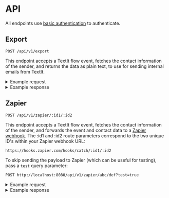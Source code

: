 # API

All endpoints use [basic authentication](https://developer.mozilla.org/en-US/docs/Web/HTTP/Authentication#Basic_authentication_scheme) to authenticate.

## Export 

```
POST /api/v1/export
```

This endpoint accepts a TextIt flow event, fetches the contact information of the sender, and returns the data as plain text, to use for sending internal emails from TextIt.

<details>
<summary>Example request</summary>

```
curl --location --request POST 'http://localhost:8080/api/v1/export' \
--header 'Accept: application/json' \
--header 'Authorization: Basic [Your base64 encoded username and password]' \
--header 'Content-Type: application/json' \
--data-raw '{
   "contact": {
      "name": "Aaron Schachter",
      "urn": "tel:+12065551212",
      "uuid": "a41aeb32-793c-46ba-b3ac-0bf9ada9f9bd"
   },
   "flow": {
      "name": "Survey: Small Biz Alerts",
      "uuid": "13a3aab9-063c-4388-8bb2-761c1ed6901a"
   },
   "results": {
      "small_biz_alerts_anything_else": {
         "category": "Has Text",
         "value": "No"
      },
      "small_biz_survey_how_can_we_make_it_better": {
         "category": "Has Text",
         "value": "Change one thing"
      },
      "small_biz_survey_how_helpful": {
         "category": "Other",
         "value": "Haha"
      },
      "small_biz_survey_how_much_do_you_trust": {
         "category": "Other",
         "value": "Mostl "
      },
      "small_biz_survey_learned_something_new": {
         "category": "Other",
         "value": "Learned "
      },
      "small_biz_survey_what_do_you_like_most": {
         "category": "Has Text",
         "value": "Like most"
      }
   }
}
```

</details>

<details>
<summary>Example response</summary>

```
{
    "text": "name: \"Aaron Schachter\"\n\nphone: \"12065551212\"\n\nurl: \"https://textit.in/contact/read/a41aeb32-793c-46ba-b3ac-0bf9ada9f9bd\"\n\ncreated_on: \"2020-07-17T21:00:27.625572Z\"\n\ngroups: \"All Subscribers, Business Owner, Not Helping Employer, AK CARES question, Remove from Stats, Batch 2, Started Survey, Finished Survey\"\n\nflow: Survey: Small Biz Alerts\n\nsmall_biz_alerts_anything_else category: Has Text\n\nsmall_biz_alerts_anything_else value: No\n\nsmall_biz_survey_how_can_we_make_it_better category: Has Text\n\nsmall_biz_survey_how_can_we_make_it_better value: Change one thing\n\nsmall_biz_survey_how_helpful category: Other\n\nsmall_biz_survey_how_helpful value: Haha\n\nsmall_biz_survey_how_much_do_you_trust category: Other\n\nsmall_biz_survey_how_much_do_you_trust value: Mostl \n\nsmall_biz_survey_learned_something_new category: Other\n\nsmall_biz_survey_learned_something_new value: Learned \n\nsmall_biz_survey_what_do_you_like_most category: Has Text\n\nsmall_biz_survey_what_do_you_like_most value: Like most\n\nbusiness_name: Schachter daycare\n\nbusiness_owner_response: Yes\n\ndate_subscribed: 2020-08-04\n\ndate_unsubscribed: 2020-08-05\n\nhelping_employer_response: null\n\nnumber_of_employees: None\n\nreceived_stimulus: null\n\nresponse: null\n\ntest_campaign_date: null"
}
```

</details>

## Zapier

```
POST /api/v1/zapier/:id1/:id2
```

This endpoint accepts a TextIt flow event, fetches the contact information of the sender, and forwards the event and contact data to a [Zapier webhook](https://zapier.com/help/doc/how-get-started-webhooks-zapier). The :id1 and :id2 route parameters correspond to the two unique ID's within your Zapier webhook URL:

```
https://hooks.zapier.com/hooks/catch/:id1/:id2
```

To skip sending the payload to Zapier (which can be useful for testing), pass a `test` query parameter:

```
POST http://localhost:8080/api/v1/zapier/abc/def?test=true
```

<details>
<summary>Example request</summary>

```
curl --location --request POST 'http://localhost:8080/api/v1/zapier/abc/def' \
--header 'Accept: application/json' \
--header 'Authorization: Basic [Your base64 encoded username and password]' \
--header 'Content-Type: application/json' \
--data-raw '{
   "contact": {
      "name": "Aaron Schachter",
      "urn": "tel:+12065551212",
      "uuid": "a41aeb32-793c-46ba-b3ac-0bf9ada9f9bd"
   },
   "flow": {
      "name": "Survey: Small Biz Alerts",
      "uuid": "13a3aab9-063c-4388-8bb2-761c1ed6901a"
   },
   "results": {
      "small_biz_alerts_anything_else": {
         "category": "Has Text",
         "value": "No"
      },
      "small_biz_survey_how_can_we_make_it_better": {
         "category": "Has Text",
         "value": "Change one thing"
      },
      "small_biz_survey_how_helpful": {
         "category": "Other",
         "value": "Haha"
      },
      "small_biz_survey_how_much_do_you_trust": {
         "category": "Other",
         "value": "Mostl "
      },
      "small_biz_survey_learned_something_new": {
         "category": "Other",
         "value": "Learned "
      },
      "small_biz_survey_what_do_you_like_most": {
         "category": "Has Text",
         "value": "Like most"
      }
   }
}
```

</details>

<details>
<summary>Example response</summary>

```
{
    "uuid": "a41aeb32-793c-46ba-b3ac-0bf9ada9f9bd",
    "timestamp": 1597505782895,
    "phone": "12065551212",
    "name": "Aaron Schachter",
    "url": "https://textit.in/contact/read/a41aeb32-793c-46ba-b3ac-0bf9ada9f9bd",
    "blocked": false,
    "stopped": false,
    "created_on": "2020-07-17T21:00:27.625572Z",
    "modified_on": "2020-08-15T15:22:04.215819Z",
    "fields": {
        "date_unsubscribed": "2020-08-05",
        "date_subscribed": "2020-08-04",
        "business_owner_response": "Yes",
        "received_stimulus": null,
        "business_name": "Parkside Daycare",
        "helping_employer_response": null,
        "response": null,
        "number_of_employees": "None",
        "test_campaign_date": null
    },
    "groups": "All Subscribers, Business Owner, Not Helping Employer, AK CARES question, Remove from Stats, Batch 2, Started Survey, Finished Survey",
    "flow": {
        "name": "Survey: Small Biz Alerts",
        "uuid": "13a3aab9-063c-4388-8bb2-761c1ed6901a"
    },
    "results": {
        "small_biz_alerts_anything_else": {
            "category": "Has Text",
            "value": "No"
        },
        "small_biz_survey_how_can_we_make_it_better": {
            "category": "Has Text",
            "value": "Change one thing"
        },
        "small_biz_survey_how_helpful": {
            "category": "Other",
            "value": "Haha"
        },
        "small_biz_survey_how_much_do_you_trust": {
            "category": "Other",
            "value": "Mostl "
        },
        "small_biz_survey_learned_something_new": {
            "category": "Other",
            "value": "Learned "
        },
        "small_biz_survey_what_do_you_like_most": {
            "category": "Has Text",
            "value": "Like most"
        }
    }
}
```

</details>

